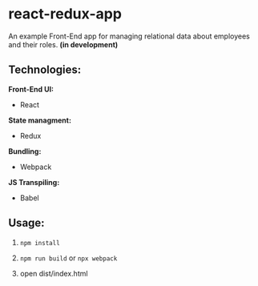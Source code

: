 # react-redux-app

An example Front-End app for managing relational data about employees and their roles. **(in development)**

## Technologies:

**Front-End UI:**
- React

**State managment:**
- Redux

**Bundling:**
- Webpack

**JS Transpiling:**
- Babel

## Usage:

1. `npm install`

2. `npm run build` or `npx webpack`

3. open dist/index.html